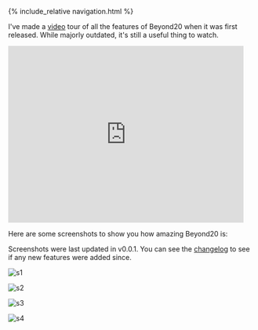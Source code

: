 {% include_relative navigation.html %}

I've made a [video](https://www.youtube.com/watch?v=mY0MNNrHHdM) tour of all the features of Beyond20 when it was first released. While majorly outdated, it's still a useful thing to watch.

<iframe width="480" height="360" src="https://www.youtube.com/embed/mY0MNNrHHdM" frameborder="0"> </iframe>

Here are some screenshots to show you how amazing Beyond20 is:

Screenshots were last updated in v0.0.1. You can see the [changelog](Changelog) to see if any new features were added since.

![s1](https://lh3.googleusercontent.com/HH_vr8XrWxnNXfs1Nlo6Lybv5_zpmsA3k_nSBq_6bvQttkBCZY3dd4WYhLNmsLJ0L0md3zW2TSo=w640-h400-e365)

![s2](https://lh3.googleusercontent.com/9mNwVHnIJwOdYEqTRuTBKNfx5gT3M9XcChUhdGCGATyGMlor0wnSwjtCqRvGMMKRpQtJYhbCuuc=w640-h400-e365)

![s3](https://lh3.googleusercontent.com/3f7I6izvPY42YpWWEGq_7sxPlDdpD09P-4VRBrImpWZR6X73n1l6P56-tXMtPOE7SVhr5xX62w=w640-h400-e365)

![s4](https://lh3.googleusercontent.com/1RGPhVFfYRtaAge-wQIzGvgwucUAitGoxXBHnkm8X7dL6O3nEOIU_DEs4pNd9NT2zQodDek0=w640-h400-e365)

